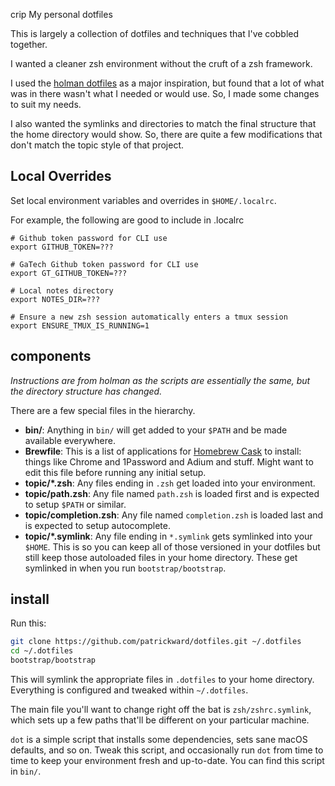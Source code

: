 crip My personal dotfiles

This is largely a collection of dotfiles and techniques that I've cobbled together.

I wanted a cleaner zsh environment without the cruft of a zsh framework.

I used the [holman dotfiles](https://github.com/holman/dotfiles) as a major inspiration, but found that a lot of what was in there wasn't what I needed or would use. So, I made some changes to suit my needs.

I also wanted the symlinks and directories to match the final structure that the home directory would show. So, there are quite a few modifications that don't match the topic style of that project.

## Local Overrides

Set local environment variables and overrides in `$HOME/.localrc`.

For example, the following are good to include in .localrc

```
# Github token password for CLI use
export GITHUB_TOKEN=???

# GaTech Github token password for CLI use
export GT_GITHUB_TOKEN=???

# Local notes directory
export NOTES_DIR=???

# Ensure a new zsh session automatically enters a tmux session
export ENSURE_TMUX_IS_RUNNING=1
```

## components

_Instructions are from holman as the scripts are essentially the same, but the directory structure has changed._

There are a few special files in the hierarchy.

- **bin/**: Anything in `bin/` will get added to your `$PATH` and be made
  available everywhere.
- **Brewfile**: This is a list of applications for [Homebrew Cask](https://caskroom.github.io) to install: things like Chrome and 1Password and Adium and stuff. Might want to edit this file before running any initial setup.
- **topic/\*.zsh**: Any files ending in `.zsh` get loaded into your
  environment.
- **topic/path.zsh**: Any file named `path.zsh` is loaded first and is
  expected to setup `$PATH` or similar.
- **topic/completion.zsh**: Any file named `completion.zsh` is loaded
  last and is expected to setup autocomplete.
- **topic/\*.symlink**: Any file ending in `*.symlink` gets symlinked into
  your `$HOME`. This is so you can keep all of those versioned in your dotfiles
  but still keep those autoloaded files in your home directory. These get
  symlinked in when you run `bootstrap/bootstrap`.

## install

Run this:

```sh
git clone https://github.com/patrickward/dotfiles.git ~/.dotfiles
cd ~/.dotfiles
bootstrap/bootstrap
```

This will symlink the appropriate files in `.dotfiles` to your home directory.
Everything is configured and tweaked within `~/.dotfiles`.

The main file you'll want to change right off the bat is `zsh/zshrc.symlink`,
which sets up a few paths that'll be different on your particular machine.

`dot` is a simple script that installs some dependencies, sets sane macOS
defaults, and so on. Tweak this script, and occasionally run `dot` from
time to time to keep your environment fresh and up-to-date. You can find
this script in `bin/`.


